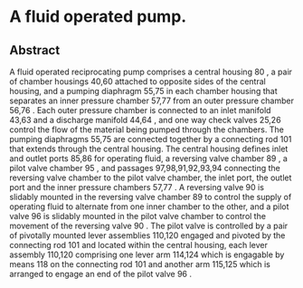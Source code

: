 # A fluid operated pump.

## Abstract
A fluid operated reciprocating pump comprises a central housing 80 , a pair of chamber housings 40,60 attached to opposite sides of the central housing, and a pumping diaphragm 55,75 in each chamber housing that separates an inner pressure chamber 57,77 from an outer pressure chamber 56,76 . Each outer pressure chamber is connected to an inlet manifold 43,63 and a discharge manifold 44,64 , and one way check valves 25,26 control the flow of the material being pumped through the chambers. The pumping diaphragms 55,75 are connected together by a connecting rod 101 that extends through the central housing. The central housing defines inlet and outlet ports 85,86 for operating fluid, a reversing valve chamber 89 , a pilot valve chamber 95 , and passages 97,98,91,92,93,94 connecting the reversing valve chamber to the pilot valve chamber, the inlet port, the outlet port and the inner pressure chambers 57,77 . A reversing valve 90 is slidably mounted in the reversing valve chamber 89 to control the supply of operating fluid to alternate from one inner chamber to the other, and a pilot valve 96 is slidably mounted in the pilot valve chamber to control the movement of the reversing valve 90 . The pilot valve is controlled by a pair of pivotally mounted lever assemblies 110,120 engaged and pivoted by the connecting rod 101 and located within the central housing, each lever assembly 110,120 comprising one lever arm 114,124 which is engagable by means 118 on the connecting rod 101 and another arm 115,125 which is arranged to engage an end of the pilot valve 96 .